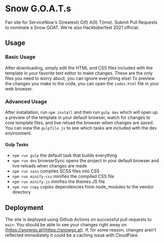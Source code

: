 # Snow G.O.A.T.s

Fan site for ServiceNow's G(reatest) O(f) A(ll) T(ime). Submit Pull Requests to nominate a Snow GOAT.  We're also Hacktoberfest 2021 official.

## Usage

### Basic Usage

After downloading, simply edit the HTML and CSS files included with the template in your favorite text editor to make changes. These are the only files you need to worry about, you can ignore everything else! To preview the changes you make to the code, you can open the `index.html` file in your web browser.

### Advanced Usage

After installation, run `npm install` and then run `gulp dev` which will open up a preview of the template in your default browser, watch for changes to core template files, and live reload the browser when changes are saved. You can view the `gulpfile.js` to see which tasks are included with the dev environment.

#### Gulp Tasks

- `npm run gulp` the default task that builds everything
- `npm run dev` browserSync opens the project in your default browser and live reloads when changes are made
- `npm run sass` compiles SCSS files into CSS
- `npm run minify-css` minifies the compiled CSS file
- `npm run minify-js` minifies the themes JS file
- `npm run copy` copies dependencies from node_modules to the vendor directory

## Deployment

The site is deployed using Github Actions on successful pull requests to `main`.  You should be able to see your changes right away on [https://snowgo.at](https://snowgo.at).  If, for some reason, changes aren't reflected immediately it could be a caching issue with CloudFlare.

